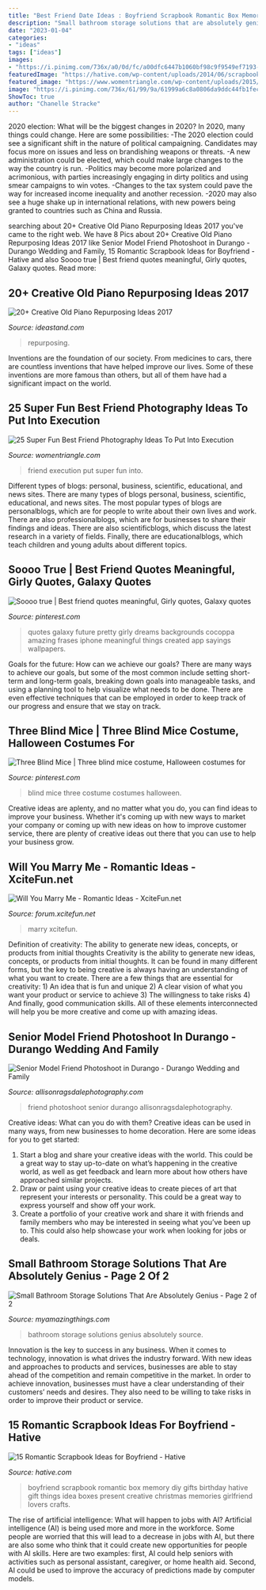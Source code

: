 ```yaml
---
title: "Best Friend Date Ideas : Boyfriend Scrapbook Romantic Box Memory Diy Gifts Birthday Hative Gift Things Idea Boxes Present Creative Christmas Memories Girlfriend Lovers Crafts"
description: "Small bathroom storage solutions that are absolutely genius"
date: "2023-01-04"
categories:
- "ideas"
tags: ["ideas"]
images:
- "https://i.pinimg.com/736x/a0/0d/fc/a00dfc6447b1060bf98c9f9549ef7193--three-blind-mice-character-outfits.jpg"
featuredImage: "https://hative.com/wp-content/uploads/2014/06/scrapbook-ideas-for-boyfriend/14-scrapbook-ideas-for-lovers.jpg"
featured_image: "https://www.womentriangle.com/wp-content/uploads/2015/10/love1.jpg"
image: "https://i.pinimg.com/736x/61/99/9a/61999a6c8a0806da9ddc44fb1feca700--wallpaper-backgrounds-the-future.jpg"
ShowToc: true
author: "Chanelle Stracke"
---
```



2020 election: What will be the biggest changes in 2020?
In 2020, many things could change. Here are some possibilities:
-The 2020 election could see a significant shift in the nature of political campaigning. Candidates may focus more on issues and less on brandishing weapons or threats. 
-A new administration could be elected, which could make large changes to the way the country is run. 
-Politics may become more polarized and acrimonious, with parties increasingly engaging in dirty politics and using smear campaigns to win votes. 
-Changes to the tax system could pave the way for increased income inequality and another recession. 
-2020 may also see a huge shake up in international relations, with new powers being granted to countries such as China and Russia.

	

		
searching about 20+ Creative Old Piano Repurposing Ideas 2017 you've came to the right web. We have 8 Pics about 20+ Creative Old Piano Repurposing Ideas 2017 like Senior Model Friend Photoshoot in Durango - Durango Wedding and Family, 15 Romantic Scrapbook Ideas for Boyfriend - Hative and also Soooo true | Best friend quotes meaningful, Girly quotes, Galaxy quotes. Read more:
		
    
## 20+ Creative Old Piano Repurposing Ideas 2017

<img loading=lazy src="https://ideastand.com/wp-content/uploads/2015/03/piano-repurposing-ideas/3-creative-old-piano-repurposing-ideas.jpg" onerror="this.onerror=null;this.src='https://tse1.mm.bing.net/th?id=OIP.fZyI6Aend51J7hFtCSwxMQAAAA&amp;pid=15.1';" alt="20+ Creative Old Piano Repurposing Ideas 2017">

_Source: ideastand.com_

>repurposing. 

	

Inventions are the foundation of our society. From medicines to cars, there are countless inventions that have helped improve our lives. Some of these inventions are more famous than others, but all of them have had a significant impact on the world.

    
## 25 Super Fun Best Friend Photography Ideas To Put Into Execution

<img loading=lazy src="https://www.womentriangle.com/wp-content/uploads/2015/10/love1.jpg" onerror="this.onerror=null;this.src='https://tse1.mm.bing.net/th?id=OIP.Z0OrNuuSvB8Wpj2mb7U5ZwHaLH&amp;pid=15.1';" alt="25 Super Fun Best Friend Photography Ideas To Put Into Execution">

_Source: womentriangle.com_

>friend execution put super fun into. 

	

Different types of blogs: personal, business, scientific, educational, and news sites.
There are many types of blogs personal, business, scientific, educational, and news sites. The most popular types of blogs are personalblogs, which are for people to write about their own lives and work. There are also professionalblogs, which are for businesses to share their findings and ideas. There are also scientificblogs, which discuss the latest research in a variety of fields. Finally, there are educationalblogs, which teach children and young adults about different topics.

    
## Soooo True | Best Friend Quotes Meaningful, Girly Quotes, Galaxy Quotes

<img loading=lazy src="https://i.pinimg.com/736x/61/99/9a/61999a6c8a0806da9ddc44fb1feca700--wallpaper-backgrounds-the-future.jpg" onerror="this.onerror=null;this.src='https://tse3.mm.bing.net/th?id=OIP.xCgfVh_RkHlO-zbdvJo8rQHaNK&amp;pid=15.1';" alt="Soooo true | Best friend quotes meaningful, Girly quotes, Galaxy quotes">

_Source: pinterest.com_

>quotes galaxy future pretty girly dreams backgrounds cocoppa amazing frases iphone meaningful things created app sayings wallpapers. 

	

Goals for the future: How can we achieve our goals?
There are many ways to achieve our goals, but some of the most common include setting short-term and long-term goals, breaking down goals into manageable tasks, and using a planning tool to help visualize what needs to be done. There are even effective techniques that can be employed in order to keep track of our progress and ensure that we stay on track.

    
## Three Blind Mice | Three Blind Mice Costume, Halloween Costumes For

<img loading=lazy src="https://i.pinimg.com/736x/a0/0d/fc/a00dfc6447b1060bf98c9f9549ef7193--three-blind-mice-character-outfits.jpg" onerror="this.onerror=null;this.src='https://tse2.mm.bing.net/th?id=OIP.PpZTAhTjef44pw--RhPnWgHaLR&amp;pid=15.1';" alt="Three Blind Mice | Three blind mice costume, Halloween costumes for">

_Source: pinterest.com_

>blind mice three costume costumes halloween. 

	

Creative ideas are aplenty, and no matter what you do, you can find ideas to improve your business. Whether it's coming up with new ways to market your company or coming up with new ideas on how to improve customer service, there are plenty of creative ideas out there that you can use to help your business grow.

    
## Will You Marry Me - Romantic Ideas - XciteFun.net

<img loading=lazy src="https://img.xcitefun.net/users/2014/07/361368,xcitefun-marry-me-idea-7.jpg" onerror="this.onerror=null;this.src='https://tse4.mm.bing.net/th?id=OIP.j-qJFIprCgZVh38BYuBK4AHaHa&amp;pid=15.1';" alt="Will You Marry Me - Romantic Ideas - XciteFun.net">

_Source: forum.xcitefun.net_

>marry xcitefun. 

	

Definition of creativity: The ability to generate new ideas, concepts, or products from initial thoughts
Creativity is the ability to generate new ideas, concepts, or products from initial thoughts. It can be found in many different forms, but the key to being creative is always having an understanding of what you want to create. There are a few things that are essential for creativity: 1) An idea that is fun and unique 2) A clear vision of what you want your product or service to achieve 3) The willingness to take risks 4) And finally, good communication skills. All of these elements interconnected will help you be more creative and come up with amazing ideas.

    
## Senior Model Friend Photoshoot In Durango - Durango Wedding And Family

<img loading=lazy src="https://allisonragsdalephotography.com/wp-content/uploads/2014/08/allisonragsdalephotography-9262-681x1024.jpg" onerror="this.onerror=null;this.src='https://tse2.mm.bing.net/th?id=OIP.hbQ0xhQ2-I5Tszk1rRyH6wHaLI&amp;pid=15.1';" alt="Senior Model Friend Photoshoot in Durango - Durango Wedding and Family">

_Source: allisonragsdalephotography.com_

>friend photoshoot senior durango allisonragsdalephotography. 

	

Creative ideas: What can you do with them?
Creative ideas can be used in many ways, from new businesses to home decoration. Here are some ideas for you to get started: 
1. Start a blog and share your creative ideas with the world. This could be a great way to stay up-to-date on what’s happening in the creative world, as well as get feedback and learn more about how others have approached similar projects. 
2. Draw or paint using your creative ideas to create pieces of art that represent your interests or personality. This could be a great way to express yourself and show off your work. 
3. Create a portfolio of your creative work and share it with friends and family members who may be interested in seeing what you’ve been up to. This could also help showcase your work when looking for jobs or deals. 

    
## Small Bathroom Storage Solutions That Are Absolutely Genius - Page 2 Of 2

<img loading=lazy src="http://myamazingthings.com/wp-content/uploads/2017/07/bathroom-storage-10.jpg" onerror="this.onerror=null;this.src='https://tse1.mm.bing.net/th?id=OIP.ocdAqtCbPKFvSqs09QjgSwHaJ4&amp;pid=15.1';" alt="Small Bathroom Storage Solutions That Are Absolutely Genius - Page 2 of 2">

_Source: myamazingthings.com_

>bathroom storage solutions genius absolutely source. 

	

Innovation is the key to success in any business. When it comes to technology, innovation is what drives the industry forward. With new ideas and approaches to products and services, businesses are able to stay ahead of the competition and remain competitive in the market. In order to achieve innovation, businesses must have a clear understanding of their customers’ needs and desires. They also need to be willing to take risks in order to improve their product or service.

    
## 15 Romantic Scrapbook Ideas For Boyfriend - Hative

<img loading=lazy src="https://hative.com/wp-content/uploads/2014/06/scrapbook-ideas-for-boyfriend/14-scrapbook-ideas-for-lovers.jpg" onerror="this.onerror=null;this.src='https://tse3.mm.bing.net/th?id=OIP.7yqCcXCTzDaVwZay9thIkAHaJ4&amp;pid=15.1';" alt="15 Romantic Scrapbook Ideas for Boyfriend - Hative">

_Source: hative.com_

>boyfriend scrapbook romantic box memory diy gifts birthday hative gift things idea boxes present creative christmas memories girlfriend lovers crafts. 

	

The rise of artificial intelligence: What will happen to jobs with AI?
Artificial intelligence (AI) is being used more and more in the workforce. Some people are worried that this will lead to a decrease in jobs with AI, but there are also some who think that it could create new opportunities for people with AI skills. Here are two examples: first, AI could help seniors with activities such as personal assistant, caregiver, or home health aid. Second, AI could be used to improve the accuracy of predictions made by computer models.

